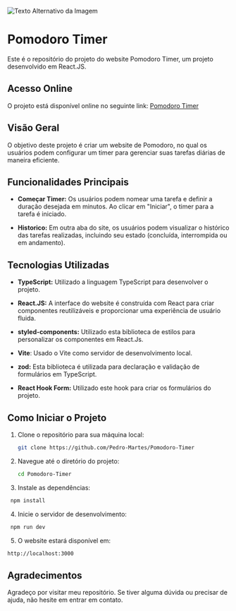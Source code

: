 ![Texto Alternativo da Imagem](https://pomodoro-timer-phi-vert.vercel.app/assets/logo-ignite.45e013d3.svg) 
# Pomodoro Timer

Este é o repositório do projeto do website Pomodoro Timer, um projeto desenvolvido em React.JS.

## Acesso Online

O projeto está disponível online no seguinte link:
[Pomodoro Timer](https://pomodoro-timer-phi-vert.vercel.app/)

## Visão Geral

O objetivo deste projeto é criar um website de Pomodoro, no qual os usuários podem configurar um timer para gerenciar suas tarefas diárias de maneira eficiente.

## Funcionalidades Principais

- **Começar Timer:** Os usuários podem nomear uma tarefa e definir a duração desejada em minutos. Ao clicar em "Iniciar", o timer para a tarefa é iniciado.

- **Historico:** Em outra aba do site, os usuários podem visualizar o histórico das tarefas realizadas, incluindo seu estado (concluída, interrompida ou em andamento).



## Tecnologias Utilizadas

- **TypeScript:** Utilizado a linguagem TypeScript para desenvolver o projeto.

- **React.JS:**  A interface do website é construída com React para criar componentes reutilizáveis e proporcionar uma experiência de usuário fluida.

- **styled-components:** Utilizado esta biblioteca de estilos para personalizar os componentes em React.Js.

- **Vite**: Usado o Vite como servidor de desenvolvimento local.

- **zod:** Esta biblioteca é utilizada para declaração e validação de formulários em TypeScript.

- **React Hook Form:** Utilizado este hook para criar os formulários do projeto.

## Como Iniciar o Projeto

1. Clone o repositório para sua máquina local:

   ```bash
   git clone https://github.com/Pedro-Martes/Pomodoro-Timer
   ```
2. Navegue até o diretório do projeto:

   ```bash
   cd Pomodoro-Timer
   ```

3. Instale as dependências:
  ```bash
   npm install
```
4. Inicie o servidor de desenvolvimento:
  ```bash
   npm run dev
```
5. O website estará disponível em:
  ```bash
 http://localhost:3000
 ```

## Agradecimentos
Agradeço por visitar meu repositório. Se tiver alguma dúvida ou precisar de ajuda, não hesite em entrar em contato.



